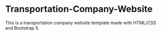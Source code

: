 # Transportation-Company-Website
This is a transportation company website template made with HTML/CSS and Bootstrap 5.
